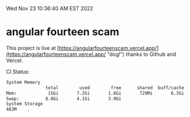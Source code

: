 Wed Nov 23 10:36:40 AM EST 2022

# angular fourteen scam


This project is live at [https://angularfourteenscam.vercel.app/](https://angularfourteenscam.vercel.app/ "dog!") thanks to Github and Vercel.

CI Status: 

```bash
System Memory
               total        used        free      shared  buff/cache   available
Mem:            15Gi       7.2Gi       1.8Gi       729Mi       6.3Gi       7.1Gi
Swap:          8.0Gi       4.1Gi       3.9Gi
System Storage
463M	.
```
